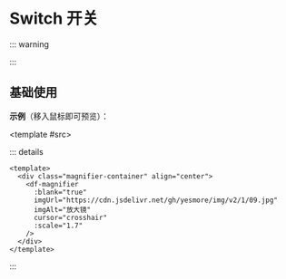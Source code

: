 # Switch 开关

::: warning

:::

## 基础使用

**示例**（移入鼠标即可预览）：

<df-template>
  <template #demo>
    <div class="magnifier-container" >
      <!-- <df-switch
        activeColor="success"
        :showLabel="false"
        labelText="卧槽"
        @handleChangeStatus="handleChangeStatus"
      ></df-switch>
      <br> -->
      <df-switch class='df-p-3'>
        <template #label> Label </template>
      </df-switch>
    </div>
  </template>

<template #src>

::: details <i class="iconfont df-icon-script"></i>

```vue
<template>
  <div class="magnifier-container" align="center">
    <df-magnifier
      :blank="true"
      imgUrl="https://cdn.jsdelivr.net/gh/yesmore/img/v2/1/09.jpg"
      imgAlt="放大镜"
      cursor="crosshair"
      :scale="1.7"
    />
  </div>
</template>
```

:::
</template>

</df-template>
